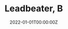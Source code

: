 ---
title: "Leadbeater, B"
authors:
- Gabriel J. Merrin
date: "2022-01-01T00:00:00Z"
doi: "10.1007/s11121-021-01327-3"

# Schedule page publish date (NOT publication's date).
publishDate: "2022-01-01T00:00:00Z"

# Publication type.
publication_types: ["2"]

# Publication name and optional abbreviated publication name.
publication: "*Prevention Science*"
publication_short: ""

abstract: ""

summary: ""

tags:
- Adolescent Development
- Prevention Science

featured: false

# Links (optional).
url_pdf: 
url_code: ''
url_dataset: ''
url_poster: ''
url_project: ''
url_slides: ''
url_source: ''
url_video: ''

# Featured image
image:
  caption: ''
  focal_point: ""
  preview_only: false

# Associated Projects (optional).
projects: []

# Slides (optional).
slides: ""
---